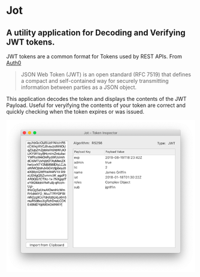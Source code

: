# Jot
## A utility application for Decoding and Verifying JWT tokens.

JWT tokens are a common format for Tokens used by REST APIs. From [Auth0](https://jwt.io/introduction/)

> JSON Web Token (JWT) is an open standard (RFC 7519) that defines a compact and self-contained way for securely transmitting information between parties as a JSON object.

This application decodes the token and displays the contents of the JWT Payload. Useful for veryifying the contents of your token are correct and quickly checking when the token expires or was issued.

![Example token decoded and payload contents displayed](docs/screenshot.png "Jot Example")